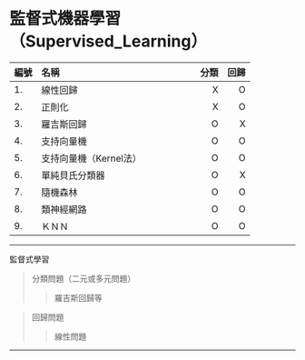 監督式機器學習（Supervised_Learning）
==========
|  <font size=3>編號</font>  | <font size=3>名稱</font>   | <font size=3>分類</font>   |<font size=3>回歸</font>   |
|  :---- | :---- |----:  | ----:  |
|1.      |線性回歸</font><img width=200/>|  X       |  O      |
|2.      |正則化|X|O|
|3.      |羅吉斯回歸|O|X|
|4.      |支持向量機|O|O|
|5.      |支持向量機（Kernel法）|O|O|
|6.      |單純貝氏分類器|O|X|
|7.      |隨機森林|O|O|
|8.      |類神經網路|O|O|
|9.      |ＫＮＮ| O|O|


---
監督式學習


>分類問題（二元或多元問題）
>>羅吉斯回歸等


> 回歸問題
>>線性問題
---
